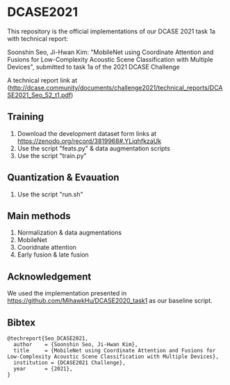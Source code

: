 # DCASE2021
This repository is the official implementations of our DCASE 2021 task 1a with technical report:

Soonshin Seo, Ji-Hwan Kim: "MobileNet using Coordinate Attention and Fusions for Low-Complexity Acoustic Scene Classification with Multiple Devices", submitted to task 1a of the 2021 DCASE Challenge 

A technical report link at (http://dcase.community/documents/challenge2021/technical_reports/DCASE2021_Seo_52_t1.pdf)
  
## Training
 1. Download the development dataset form links at https://zenodo.org/record/3819968#.YLiqhfkzaUk
 2. Use the script "feats.py" & data augmentation scripts
 3. Use the script "train.py"
	  
## Quantization & Evauation
 1. Use the script "run.sh"
 
## Main methods
 1. Normalization & data augmentations
 2. MobileNet
 3. Cooridnate attention 
 4. Early fusion & late fusion
		 
## Acknowledgement
We used the implementation presented in https://github.com/MihawkHu/DCASE2020_task1 as our baseline script.

## Bibtex
```
@techreport{Seo_DCASE2021,
  author    = {Soonshin Seo, Ji-Hwan Kim},
  title     = {MobileNet using Coordinate Attention and Fusions for Low-Complexity Acoustic Scene Classification with Multiple Devices},
  institution = {DCASE2021 Challenge},
  year      = {2021},
}
```
